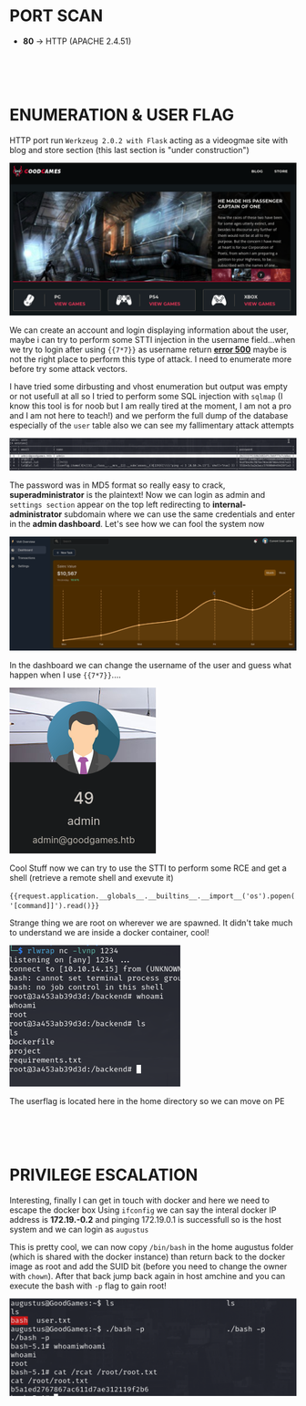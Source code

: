 # PORT SCAN
* **80** &#8594; HTTP (APACHE 2.4.51)


<br><br><br>

# ENUMERATION & USER FLAG
HTTP port run `Werkzeug 2.0.2 with Flask` acting as a videogmae site with blog and store section (this last section is "under construction")

![85d0a8765e28f63167f82ec87b17c064.png](img/85d0a8765e28f63167f82ec87b17c064.png)

We can create an account and login displaying information about the user, maybe i can try to perform some STTI injection in the username field...when we try to login after using `{{7*7}}` as username return **<u>error 500</u>** maybe is not the right place to perform this type of attack. I need to enumerate more before try some attack vectors.

I have tried some dirbusting and vhost enumeration but output was empty or not usefull at all so I tried to perform some SQL injection with `sqlmap` (I know this tool is for noob but I am really tired at the moment, I am not a pro and I am not here to teach!) and we perform the full dump of the database especially of the `user` table also we can see my fallimentary attack attempts

![41e2401fc59ce1761eeabe5023e9c375.png](img/41e2401fc59ce1761eeabe5023e9c375.png)

The password was in MD5 format so really easy to crack, **superadministrator** is the plaintext! Now we can login as admin and `settings section` appear on the top left redirecting to **internal-administrator** subdomain where we can use the same credentials and enter in the **admin dashboard**. Let's see how we can fool the system now

![bccd5c0e44cdf563d9aa7019a89df03d.png](img/bccd5c0e44cdf563d9aa7019a89df03d.png)

In the dashboard we can change the username of the user and guess what happen when I use `{{7*7}}`....

![3e0ac3ac95f81387c6e5aea6d6b96dc4.png](img/3e0ac3ac95f81387c6e5aea6d6b96dc4.png)

Cool Stuff now we can try to use the STTI to perform some RCE and get a shell (retrieve a remote shell and exevute it)

`{{request.application.__globals__.__builtins__.__import__('os').popen('[command]]').read()}}`

Strange thing we are root on wherever we are spawned. It didn't take much to understand we are inside a docker container, cool!

![1071dbac39d1f01044a4e8fed7dbe66b.png](img/1071dbac39d1f01044a4e8fed7dbe66b.png)

The userflag is located here in the home directory so we can move on PE

<br><br><br>

# PRIVILEGE ESCALATION
Interesting, finally I can get in touch with docker and here we need to escape the docker box
Using `ifconfig` we  can say the interal docker IP address is **172.19.-0.2** and pinging 172.19.0.1 is successfull so is the host system and we can login as `augustus`

This is pretty cool, we can now copy `/bin/bash` in the home augustus folder (which is shared with the docker instance) than return back to the docker image as root and add the SUID bit (before you need to change the owner with `chown`). After that back jump back again in host amchine and you can execute the bash with `-p` flag to gain root!

![802f3ddc5409bc5110045d180f3b2e0f.png](img/802f3ddc5409bc5110045d180f3b2e0f.png)
